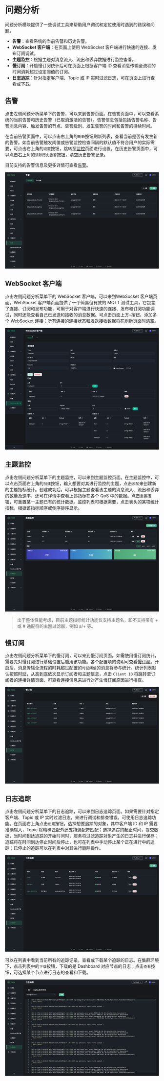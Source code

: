 # 问题分析

问题分析模块提供了一些调试工具来帮助用户调试和定位使用时遇到的错误和问题。

- **告警**：查看系统的当前告警和历史告警。
- **WebSocket 客户端**：在页面上使用 WebSocket 客户端进行快速的连接、发布订阅调试。
- **主题监控**：根据主题对消息流入、流出和丢弃数据进行监控查看。
- **慢订阅**：开启慢订阅统计后可在页面上根据客户端 ID 查看消息传输全流程的时间消耗超过设定阈值的订阅。
- **日志追踪**：针对指定客户端、Topic 或 IP 实时过滤日志，可在页面上进行查看或下载。

## 告警

点击左侧问题分析菜单下的告警，可以来到告警页面。在告警页面中，可以查看系统的当前告警和历史告警（已取消激活的告警）。告警信息包括包括告警名称、告警消息内容、触发告警的节点、告警级别、发生告警的时间和告警的持续时间。

在当前告警页面中，可以点击右上角的`刷新`按钮刷新列表，查看当前是否有发生新的告警。如当前告警触发阈值或告警监控检查间隔的默认值不符合用户的实际需要，可点击右上角的`设置`按钮，跳转至[监控](./configuration.md#监控)页面进行设置。在历史告警页面中，可以点击右上角的`清除历史告警`按钮，清空历史告警记录。

目前支持的告警信息及更多详情可查看[告警](../observability/alarms.md)。

![image](./assets/alarm.png)

## WebSocket 客户端

点击左侧问题分析菜单下的 WebSocket 客户端，可以来到WebSocket 客户端页面。WebSocket 客户端页面提供了一个简易但有效的 MQTT 测试工具，它包含了连接、订阅和发布功能，可用于对客户端进行快速的连接、发布和订阅功能调试，同时还能查看自己已发送和接收的消息数据。可点击页面上方`+`按钮，添加多个 WebSocket 连接；所有连接的连接状态和发送接收数据将在刷新页面时清空。

![image](./assets/web-socket.png)

## 主题监控

点击左侧问题分析菜单下的主题监控，可以来到主题监控页面。在主题监控中，可以点击页面右上角的`创建`按钮，输入想要对其进行监控的主题，点击`添加`来创建新的主题指标统计。创建成功后，可以根据主题查看该主题的消息流入、流出和丢弃的数量及速率，还可在详情中查看上述指标在各个 QoS 中的数据。点击`重置`按钮，可重置某一主题已有的统计数据。监控列表可根据需要，点击表头的某项统计指标，根据该指标顺序或倒序排序显示。

![image](./assets/topic-metrics.png)

> 出于整体性能考虑，目前主题指标统计功能仅支持主题名，即不支持带有 + 或 # 通配符的主题过滤器，例如 a/+ 等。

## 慢订阅

点击左侧问题分析菜单下的慢订阅，可以来到慢订阅页面。如需使用慢订阅统计，需要先对慢订阅进行基础设置后启用该功能。各个配置项的说明可查看[慢订阅](../observability/slow_subscribers_statistics.md#配置说明)。开启后，消息传输全流程的时耗超过配置的`时延阈值`的消息将参与统计。统计列表默认按照时延，从高到底依次显示订阅者和主题信息，点击 `Client ID` 将跳转至订阅者的连接详情页面，可查看连接信息来进行对产生慢订阅原因进行排查。

![image](./assets/slow-sub.png)

## 日志追踪

点击左侧问题分析菜单下的日志追踪，可以来到日志追踪页面。如果需要针对指定客户端、Topic 或 IP 实时过滤日志，来进行调试和排查错误，可使用日志追踪功能。在页面右上角点击`创建`按钮，选择想要追踪的对象，其中客户端 ID 和 IP 需要准确输入，Topic 除精确匹配外还支持通配符匹配；选择追踪的起止时间，提交数据，当时间到达追踪的开始时间时，服务将过滤追踪对象产生的日志并进行保存；追踪将在时间到达停止时间后停止，也可在列表中手动停止某个正在进行中的追踪；已停止的追踪可以在列表中对其进行删除操作。

![image](./assets/log-trace.png)

可以在列表中看到当前所有的追踪记录，查看或下载某个追踪的日志。在集群环境下，点击列表中的`下载`按钮，下载的是 Dashboard 对应节点的日志；点击`查看`按钮，可选择某个节点进行日志的查看和下载。

![image](./assets/log-trace-detail.png)
